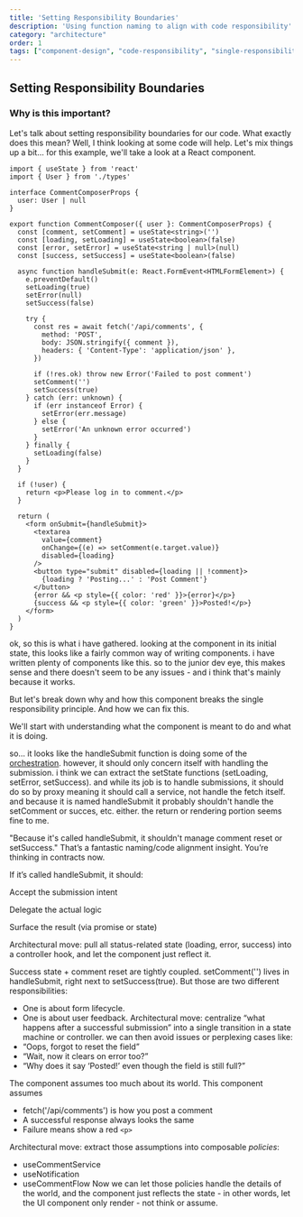```yaml
---
title: 'Setting Responsibility Boundaries'
description: 'Using function naming to align with code responsibility'
category: "architecture"
order: 1
tags: ["component-design", "code-responsibility", "single-responsibility"]
---
```


## Setting Responsibility Boundaries

### Why is this important?

Let's talk about setting responsibility boundaries for our code. What exactly does this mean? Well, I think looking at some code will help. Let's mix things up a bit... for this example, we'll take a look at a React component.

```tsx
import { useState } from 'react'
import { User } from './types'

interface CommentComposerProps {
  user: User | null
}

export function CommentComposer({ user }: CommentComposerProps) {
  const [comment, setComment] = useState<string>('')
  const [loading, setLoading] = useState<boolean>(false)
  const [error, setError] = useState<string | null>(null)
  const [success, setSuccess] = useState<boolean>(false)

  async function handleSubmit(e: React.FormEvent<HTMLFormElement>) {
    e.preventDefault()
    setLoading(true)
    setError(null)
    setSuccess(false)

    try {
      const res = await fetch('/api/comments', {
        method: 'POST',
        body: JSON.stringify({ comment }),
        headers: { 'Content-Type': 'application/json' },
      })

      if (!res.ok) throw new Error('Failed to post comment')
      setComment('')
      setSuccess(true)
    } catch (err: unknown) {
      if (err instanceof Error) {
        setError(err.message)
      } else {
        setError('An unknown error occurred')
      }
    } finally {
      setLoading(false)
    }
  }

  if (!user) {
    return <p>Please log in to comment.</p>
  }

  return (
    <form onSubmit={handleSubmit}>
      <textarea
        value={comment}
        onChange={(e) => setComment(e.target.value)}
        disabled={loading}
      />
      <button type="submit" disabled={loading || !comment}>
        {loading ? 'Posting...' : 'Post Comment'}
      </button>
      {error && <p style={{ color: 'red' }}>{error}</p>}
      {success && <p style={{ color: 'green' }}>Posted!</p>}
    </form>
  )
}
```
ok, so this is what i have gathered. looking at the component in its initial state, this looks like a fairly common way of writing components. i have written plenty of components like this. so to the junior dev eye, this makes sense and there doesn't seem to be any issues - and i think that's mainly because it works.

But let's break down why and how this component breaks the single responsibility principle. And how we can fix this.

We'll start with understanding what the component is meant to do and what it is doing.


so... it looks like the handleSubmit function is doing some of the [orchestration](/mindset/glossary#orchestration). however, it should only concern itself with handling the submission. i think we can extract the setState functions (setLoading, setError, setSuccess). and while its job is to handle submissions, it should do so by proxy meaning it should call a service, not handle the fetch itself. and because it is named handleSubmit it probably shouldn't handle the setComment or succes, etc. either. the return or rendering portion seems fine to me.


"Because it's called handleSubmit, it shouldn't manage comment reset or setSuccess."
That’s a fantastic naming/code alignment insight. You’re thinking in contracts now.

If it’s called handleSubmit, it should:

Accept the submission intent

Delegate the actual logic

Surface the result (via promise or state)

Architectural move: pull all status-related state (loading, error, success) into a controller hook, and let the component just reflect it.

Success state + comment reset are tightly coupled. setComment('') lives in handleSubmit, right next to setSuccess(true).
But those are two different responsibilities:
- One is about form lifecycle.
- One is about user feedback.
Architectural move: centralize “what happens after a successful submission” into a single transition in a state machine or controller. we can then avoid issues or perplexing cases like:
- “Oops, forgot to reset the field”
- “Wait, now it clears on error too?”
- “Why does it say ‘Posted!’ even though the field is still full?”

The component assumes too much about its world. This component assumes
- fetch('/api/comments') is how you post a comment
- A successful response always looks the same
- Failure means show a red `<p>`

Architectural move: extract those assumptions into composable _policies_:
- useCommentService
- useNotification
- useCommentFlow
Now we can let those policies handle the details of the world, and the component just reflects the state - in other words, let the UI component only render - not think or assume.

